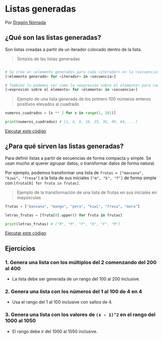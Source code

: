 # Listas generadas

Por [Dragón Nómada](https://dragonnomada.medium.com)

## ¿Qué son las listas generadas?

Son listas creadas a partir de un iterador colocado dentro de la lista.

> Sintaxis de las listas generadas

```py

# Se crea un <elemento generado> para cada <iterador> en la <secuencia>
[<elemento generado> for <iterador> in <secuencia>]

# También lo podemos ver como la <expresión sobre el elemento> para cada <elemento> en la <secuencia>
[<expresión sobre el elemento> for <elemento> in <secuencia>]

```

> Ejemplo de una lista generada de los primero 100 números enteros positivos elevados al cuadrado

```py
numeros_cuadrados = [x ** 2 for x in range(1, 101)]

print(numeros_cuadrados) # [1, 4, 9, 16, 25, 36, 49, 64, ...]
```

[Ejecutar este código](https://replit.com/@DragonNomada/Listas-Generadas-I#main.py)

## ¿Para qué sirven las listas generadas?

Para definir listas a partir de secuencias de forma compacta y simple. Se usan mucho al querer agrupar datos, o transformar datos de forma natural.

Por ejemplo, podemos transformar una lista de `frutas = ["manzana", "kiwi", "fresa"]` a la lista de sus iniciales `["m", "k", "f"]` de forma simple con `[fruta[0] for fruta in frutas]`.

> Ejemplo de la transformación de una lista de frutas en sus iniciales en mayúsculas

```py
frutas = ["manzana", "mango", "pera", "kiwi", "fresa", "mora"]

letras_frutas = [fruta[0].upper() for fruta in frutas]

print(letras_frutas) # ["M", "M", "P", "K", "F", "M"]
```

[Ejecutar este código](https://replit.com/@DragonNomada/Listas-Generadas-II#main.py)

## Ejercicios

### 1. Genera una lista con los múltiplos del 2 comenzando del 200 al 400

* La lista debe ser generada de un rango del 100 al 200 inclusive.

### 2. Genera una lista con los números del 1 al 100 de 4 en 4

* Usa el rango del 1 al 100 inclusive con saltos de 4.

### 3. Genera una lista con los valores de `(x - 1)^2` en el rango del 1000 al 1050

* El rango debe ir del 1000 al 1050 inclusive.